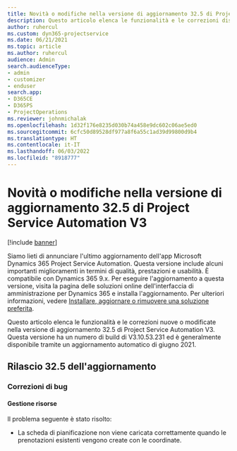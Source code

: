 ```yaml
---
title: Novità o modifiche nella versione di aggiornamento 32.5 di Project Service Automation V3
description: Questo articolo elenca le funzionalità e le correzioni disponibili nella versione di aggiornamento 32.5 di Project Service Automation V3.
author: ruhercul
ms.custom: dyn365-projectservice
ms.date: 06/21/2021
ms.topic: article
ms.author: ruhercul
audience: Admin
search.audienceType:
- admin
- customizer
- enduser
search.app:
- D365CE
- D365PS
- ProjectOperations
ms.reviewer: johnmichalak
ms.openlocfilehash: 1d32f176e8235d030b74a458e9dc602c06ae5ed0
ms.sourcegitcommit: 6cfc50d89528df977a8f6a55c1ad39d99800d9b4
ms.translationtype: HT
ms.contentlocale: it-IT
ms.lasthandoff: 06/03/2022
ms.locfileid: "8918777"
---
```

# <a name="whats-new-or-changed-in-project-service-automation-update-release-325-v3"></a>Novità o modifiche nella versione di aggiornamento 32.5 di Project Service Automation V3

[!include [banner](../includes/psa-now-project-operations.md)]

Siamo lieti di annunciare l'ultimo aggiornamento dell'app Microsoft Dynamics 365 Project Service Automation. Questa versione include alcuni importanti miglioramenti in termini di qualità, prestazioni e usabilità. È compatibile con Dynamics 365 9.x. Per eseguire l'aggiornamento a questa versione, visita la pagina delle soluzioni online dell'interfaccia di amministrazione per Dynamics 365 e installa l'aggiornamento. Per ulteriori informazioni, vedere [Installare, aggiornare o rimuovere una soluzione preferita](/power-platform/admin/install-remove-preferred-solution).

Questo articolo elenca le funzionalità e le correzioni nuove o modificate nella versione di aggiornamento 32.5 di Project Service Automation V3. Questa versione ha un numero di build di V3.10.53.231 ed è generalmente disponibile tramite un aggiornamento automatico di giugno 2021.

## <a name="update-release-325"></a>Rilascio 32.5 dell'aggiornamento

### <a name="bug-fixes"></a>Correzioni di bug

#### <a name="resource-management"></a>Gestione risorse

Il problema seguente è stato risolto:

- La scheda di pianificazione non viene caricata correttamente quando le prenotazioni esistenti vengono create con le coordinate.

